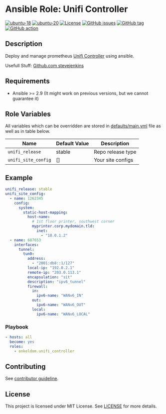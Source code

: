 # Ansible Role: Unifi Controller

[![ubuntu-18](https://img.shields.io/badge/ubuntu-18.x-orange?style=flat&logo=ubuntu)](https://ubuntu.com/)
[![ubuntu-20](https://img.shields.io/badge/ubuntu-20.x-orange?style=flat&logo=ubuntu)](https://ubuntu.com/)
[![License](https://img.shields.io/badge/license-MIT%20License-brightgreen.svg?style=flat)](https://opensource.org/licenses/MIT)
[![GitHub issues](https://img.shields.io/github/issues/OnkelDom/ansible-role-unifi-controller?style=flat)](https://github.com/OnkelDom/ansible-role-unifi-controller/issues)
[![GitHub tag](https://img.shields.io/github/tag/OnkelDom/ansible-role-unifi-controller.svg?style=flat)](https://github.com/OnkelDom/ansible-role-unifi-controller/tags)
[![GitHub action](https://github.com/OnkelDom/ansible-role-unifi-controller/workflows/ansible-lint/badge.svg)](https://github.com/OnkelDom/ansible-role-unifi-controller)

## Description

Deploy and manage prometheus [Unifi Controller](https://account.ui.com/) using ansible.

Usefull Stuff: [Github.com stevejenkins](https://github.com/stevejenkins/unifi-linux-utils)

## Requirements

- Ansible >= 2.9 (It might work on previous versions, but we cannot guarantee it)

## Role Variables

All variables which can be overridden are stored in [defaults/main.yml](defaults/main.yml) file as well as in table below.

| Name           | Default Value | Description                        |
| -------------- | ------------- | -----------------------------------|
| `unifi_release` | stable | Repo release type |
| `unifi_site_config` | [] | Your site configs | 

## Example
```yaml
unifi_release: stable
unifi_site_config:
  - name: 1262345
    config:
      system:
        static-host-mapping:
          host-name:
            # 1st floor printer, southwest corner
            myprinter.corp.mydomain.tld:
              inet:
                - "10.0.1.2"
  - name: 687653
    interfaces:
      tunnel:
        tun0:
          address:
            - "2001:db8::1/127"
          local-ip: "192.0.2.1"
          remote-ip: "203.0.113.1"
          encapsulation: "sit"
          description: "ipv6_tunnel"
          firewall:
            in:
              ipv6-name: "WANv6_IN"
            out:
              ipv6-name: "WANv6_OUT"
            local:
              ipv6-name: "WANv6_LOCAL"
```

### Playbook

```yaml
- hosts: all
  become: yes
  roles:
    - onkeldom.unifi_controller
```

## Contributing

See [contributor guideline](CONTRIBUTING.md).

## License

This project is licensed under MIT License. See [LICENSE](/LICENSE) for more details.

